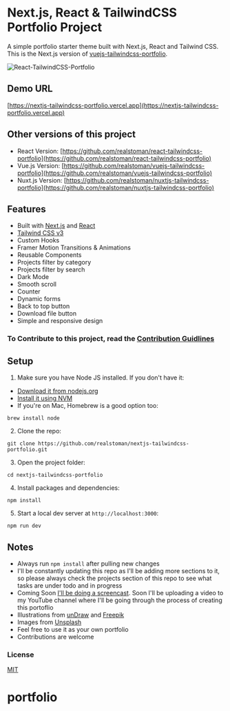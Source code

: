 # Next.js, React & TailwindCSS Portfolio Project

A simple portfolio starter theme built with Next.js, React and Tailwind CSS. This is the Next.js version of [vuejs-tailwindcss-portfolio](https://github.com/realstoman/vuejs-tailwindcss-portfolio).

![React-TailwindCSS-Portfolio](https://user-images.githubusercontent.com/16396664/146666086-28e88beb-c2f0-431f-adfb-2396d8f64c80.png)

## Demo URL

[https://nextjs-tailwindcss-portfolio.vercel.app](https://nextjs-tailwindcss-portfolio.vercel.app)

## Other versions of this project

-   React Version: [https://github.com/realstoman/react-tailwindcss-portfolio](https://github.com/realstoman/react-tailwindcss-portfolio)
-   Vue.js Version: [https://github.com/realstoman/vuejs-tailwindcss-portfolio](https://github.com/realstoman/vuejs-tailwindcss-portfolio)
-   Nuxt.js Version: [https://github.com/realstoman/nuxtjs-tailwindcss-portfolio](https://github.com/realstoman/nuxtjs-tailwindcss-portfolio)

## Features

-   Built with [Next.js](https://nextjs.org) and [React](https://reactjs.org)
-   [Tailwind CSS v3](https://tailwindcss.com)
-   Custom Hooks
-   Framer Motion Transitions & Animations
-   Reusable Components
-   Projects filter by category
-   Projects filter by search
-   Dark Mode
-   Smooth scroll
-   Counter
-   Dynamic forms
-   Back to top button
-   Download file button
-   Simple and responsive design

### To Contribute to this project, read the [Contribution Guidlines](https://github.com/realstoman/nextjs-tailwindcss-portfolio/blob/main/CONTRIBUTING.md)

## Setup

1. Make sure you have Node JS installed. If you don't have it:

-   [Download it from nodejs.org](https://nodejs.org)
-   [Install it using NVM ](https://github.com/nvm-sh/nvm)
-   If you're on Mac, Homebrew is a good option too:

```
brew install node
```

2. Clone the repo:

```
git clone https://github.com/realstoman/nextjs-tailwindcss-portfolio.git
```

3. Open the project folder:

```
cd nextjs-tailwindcss-portfolio
```

4. Install packages and dependencies:

```
npm install
```

5. Start a local dev server at `http://localhost:3000`:

```
npm run dev
```

## Notes

-   Always run `npm install` after pulling new changes
-   I'll be constantly updating this repo as I'll be adding more sections to it, so please always check the projects section of this repo to see what tasks are under todo and in progress
-   Coming Soon [I'll be doing a screencast](https://www.youtube.com/realstoman). Soon I'll be uploading a video to my YouTube channel where I'll be going through the process of creating this portoflio
-   Illustrations from [unDraw](https://undraw.co) and [Freepik](https://freepik.com)
-   Images from [Unsplash](https://unsplash.com)
-   Feel free to use it as your own portfolio
-   Contributions are welcome

### License

[MIT](https://github.com/realstoman/nextjs-tailwindcss-portfolio/blob/main/LICENSE)
# portfolio

